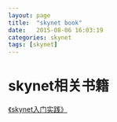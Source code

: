 ```yaml
---
layout: page
title:  "skynet book"
date:   2015-08-06 16:03:19
categories: skynet
tags: [skynet]
---
```


<div class="home">

  <h1 class="page-heading">skynet相关书籍</h1>

        
  
  <p><a href="/book" title="《skynet入门实践》">《skynet入门实践》</a></p>

</div>